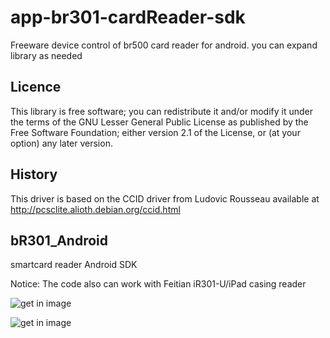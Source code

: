 # app-br301-cardReader-sdk
Freeware device control of br500 card reader for android. you can expand library as needed

Licence
-------

This library is free software; you can redistribute it and/or
modify it under the terms of the GNU Lesser General Public
License as published by the Free Software Foundation; either
version 2.1 of the License, or (at your option) any later version.

History
-------

This driver is based on the CCID driver from Ludovic Rousseau available at http://pcsclite.alioth.debian.org/ccid.html

bR301_Android
-------

smartcard reader Android SDK

Notice: The code also can work with Feitian iR301-U/iPad casing reader


![get in image](../master/a1.jpg)

![get in image](../master/a2.jpg)
